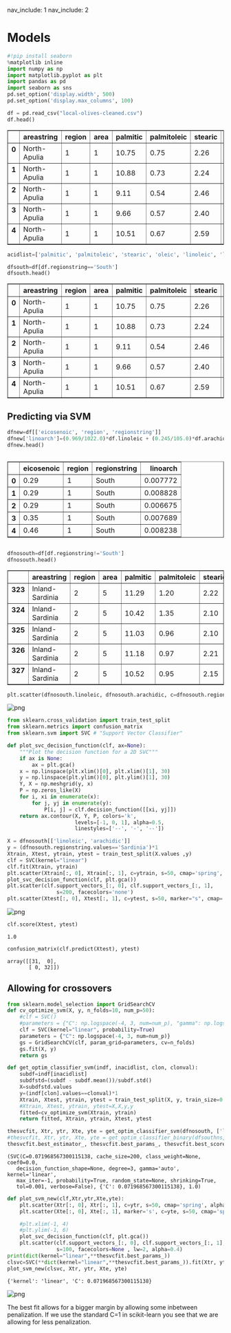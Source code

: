 nav_include: 1
nav_include: 2

# Models



```python
#!pip install seaborn
%matplotlib inline
import numpy as np
import matplotlib.pyplot as plt
import pandas as pd
import seaborn as sns
pd.set_option('display.width', 500)
pd.set_option('display.max_columns', 100)
```




```python
df = pd.read_csv("local-olives-cleaned.csv")
df.head()
```





<div>
<style>
    .dataframe thead tr:only-child th {
        text-align: right;
    }

    .dataframe thead th {
        text-align: left;
    }

    .dataframe tbody tr th {
        vertical-align: top;
    }
</style>
<table border="1" class="dataframe">
  <thead>
    <tr style="text-align: right;">
      <th></th>
      <th>areastring</th>
      <th>region</th>
      <th>area</th>
      <th>palmitic</th>
      <th>palmitoleic</th>
      <th>stearic</th>
      <th>oleic</th>
      <th>linoleic</th>
      <th>linolenic</th>
      <th>arachidic</th>
      <th>eicosenoic</th>
      <th>regionstring</th>
    </tr>
  </thead>
  <tbody>
    <tr>
      <th>0</th>
      <td>North-Apulia</td>
      <td>1</td>
      <td>1</td>
      <td>10.75</td>
      <td>0.75</td>
      <td>2.26</td>
      <td>78.23</td>
      <td>6.72</td>
      <td>0.36</td>
      <td>0.60</td>
      <td>0.29</td>
      <td>South</td>
    </tr>
    <tr>
      <th>1</th>
      <td>North-Apulia</td>
      <td>1</td>
      <td>1</td>
      <td>10.88</td>
      <td>0.73</td>
      <td>2.24</td>
      <td>77.09</td>
      <td>7.81</td>
      <td>0.31</td>
      <td>0.61</td>
      <td>0.29</td>
      <td>South</td>
    </tr>
    <tr>
      <th>2</th>
      <td>North-Apulia</td>
      <td>1</td>
      <td>1</td>
      <td>9.11</td>
      <td>0.54</td>
      <td>2.46</td>
      <td>81.13</td>
      <td>5.49</td>
      <td>0.31</td>
      <td>0.63</td>
      <td>0.29</td>
      <td>South</td>
    </tr>
    <tr>
      <th>3</th>
      <td>North-Apulia</td>
      <td>1</td>
      <td>1</td>
      <td>9.66</td>
      <td>0.57</td>
      <td>2.40</td>
      <td>79.52</td>
      <td>6.19</td>
      <td>0.50</td>
      <td>0.78</td>
      <td>0.35</td>
      <td>South</td>
    </tr>
    <tr>
      <th>4</th>
      <td>North-Apulia</td>
      <td>1</td>
      <td>1</td>
      <td>10.51</td>
      <td>0.67</td>
      <td>2.59</td>
      <td>77.71</td>
      <td>6.72</td>
      <td>0.50</td>
      <td>0.80</td>
      <td>0.46</td>
      <td>South</td>
    </tr>
  </tbody>
</table>
</div>





```python
acidlist=['palmitic', 'palmitoleic', 'stearic', 'oleic', 'linoleic', 'linolenic', 'arachidic', 'eicosenoic']
```




```python
dfsouth=df[df.regionstring=='South']
dfsouth.head()
```





<div>
<style>
    .dataframe thead tr:only-child th {
        text-align: right;
    }

    .dataframe thead th {
        text-align: left;
    }

    .dataframe tbody tr th {
        vertical-align: top;
    }
</style>
<table border="1" class="dataframe">
  <thead>
    <tr style="text-align: right;">
      <th></th>
      <th>areastring</th>
      <th>region</th>
      <th>area</th>
      <th>palmitic</th>
      <th>palmitoleic</th>
      <th>stearic</th>
      <th>oleic</th>
      <th>linoleic</th>
      <th>linolenic</th>
      <th>arachidic</th>
      <th>eicosenoic</th>
      <th>regionstring</th>
    </tr>
  </thead>
  <tbody>
    <tr>
      <th>0</th>
      <td>North-Apulia</td>
      <td>1</td>
      <td>1</td>
      <td>10.75</td>
      <td>0.75</td>
      <td>2.26</td>
      <td>78.23</td>
      <td>6.72</td>
      <td>0.36</td>
      <td>0.60</td>
      <td>0.29</td>
      <td>South</td>
    </tr>
    <tr>
      <th>1</th>
      <td>North-Apulia</td>
      <td>1</td>
      <td>1</td>
      <td>10.88</td>
      <td>0.73</td>
      <td>2.24</td>
      <td>77.09</td>
      <td>7.81</td>
      <td>0.31</td>
      <td>0.61</td>
      <td>0.29</td>
      <td>South</td>
    </tr>
    <tr>
      <th>2</th>
      <td>North-Apulia</td>
      <td>1</td>
      <td>1</td>
      <td>9.11</td>
      <td>0.54</td>
      <td>2.46</td>
      <td>81.13</td>
      <td>5.49</td>
      <td>0.31</td>
      <td>0.63</td>
      <td>0.29</td>
      <td>South</td>
    </tr>
    <tr>
      <th>3</th>
      <td>North-Apulia</td>
      <td>1</td>
      <td>1</td>
      <td>9.66</td>
      <td>0.57</td>
      <td>2.40</td>
      <td>79.52</td>
      <td>6.19</td>
      <td>0.50</td>
      <td>0.78</td>
      <td>0.35</td>
      <td>South</td>
    </tr>
    <tr>
      <th>4</th>
      <td>North-Apulia</td>
      <td>1</td>
      <td>1</td>
      <td>10.51</td>
      <td>0.67</td>
      <td>2.59</td>
      <td>77.71</td>
      <td>6.72</td>
      <td>0.50</td>
      <td>0.80</td>
      <td>0.46</td>
      <td>South</td>
    </tr>
  </tbody>
</table>
</div>



## Predicting via SVM



```python
dfnew=df[['eicosenoic', 'region', 'regionstring']]
dfnew['linoarch']=(0.969/1022.0)*df.linoleic + (0.245/105.0)*df.arachidic
dfnew.head()
```





<div style="max-height:1000px;max-width:1500px;overflow:auto;">
<table border="1" class="dataframe">
  <thead>
    <tr style="text-align: right;">
      <th></th>
      <th>eicosenoic</th>
      <th>region</th>
      <th>regionstring</th>
      <th>linoarch</th>
    </tr>
  </thead>
  <tbody>
    <tr>
      <th>0</th>
      <td> 0.29</td>
      <td> 1</td>
      <td> South</td>
      <td> 0.007772</td>
    </tr>
    <tr>
      <th>1</th>
      <td> 0.29</td>
      <td> 1</td>
      <td> South</td>
      <td> 0.008828</td>
    </tr>
    <tr>
      <th>2</th>
      <td> 0.29</td>
      <td> 1</td>
      <td> South</td>
      <td> 0.006675</td>
    </tr>
    <tr>
      <th>3</th>
      <td> 0.35</td>
      <td> 1</td>
      <td> South</td>
      <td> 0.007689</td>
    </tr>
    <tr>
      <th>4</th>
      <td> 0.46</td>
      <td> 1</td>
      <td> South</td>
      <td> 0.008238</td>
    </tr>
  </tbody>
</table>
</div>





```python
dfnosouth=df[df.regionstring!='South']
dfnosouth.head()
```





<div>
<style>
    .dataframe thead tr:only-child th {
        text-align: right;
    }

    .dataframe thead th {
        text-align: left;
    }

    .dataframe tbody tr th {
        vertical-align: top;
    }
</style>
<table border="1" class="dataframe">
  <thead>
    <tr style="text-align: right;">
      <th></th>
      <th>areastring</th>
      <th>region</th>
      <th>area</th>
      <th>palmitic</th>
      <th>palmitoleic</th>
      <th>stearic</th>
      <th>oleic</th>
      <th>linoleic</th>
      <th>linolenic</th>
      <th>arachidic</th>
      <th>eicosenoic</th>
      <th>regionstring</th>
    </tr>
  </thead>
  <tbody>
    <tr>
      <th>323</th>
      <td>Inland-Sardinia</td>
      <td>2</td>
      <td>5</td>
      <td>11.29</td>
      <td>1.20</td>
      <td>2.22</td>
      <td>72.72</td>
      <td>11.12</td>
      <td>0.43</td>
      <td>0.98</td>
      <td>0.02</td>
      <td>Sardinia</td>
    </tr>
    <tr>
      <th>324</th>
      <td>Inland-Sardinia</td>
      <td>2</td>
      <td>5</td>
      <td>10.42</td>
      <td>1.35</td>
      <td>2.10</td>
      <td>73.76</td>
      <td>11.16</td>
      <td>0.35</td>
      <td>0.90</td>
      <td>0.03</td>
      <td>Sardinia</td>
    </tr>
    <tr>
      <th>325</th>
      <td>Inland-Sardinia</td>
      <td>2</td>
      <td>5</td>
      <td>11.03</td>
      <td>0.96</td>
      <td>2.10</td>
      <td>73.80</td>
      <td>10.85</td>
      <td>0.32</td>
      <td>0.94</td>
      <td>0.03</td>
      <td>Sardinia</td>
    </tr>
    <tr>
      <th>326</th>
      <td>Inland-Sardinia</td>
      <td>2</td>
      <td>5</td>
      <td>11.18</td>
      <td>0.97</td>
      <td>2.21</td>
      <td>72.79</td>
      <td>11.54</td>
      <td>0.35</td>
      <td>0.94</td>
      <td>0.02</td>
      <td>Sardinia</td>
    </tr>
    <tr>
      <th>327</th>
      <td>Inland-Sardinia</td>
      <td>2</td>
      <td>5</td>
      <td>10.52</td>
      <td>0.95</td>
      <td>2.15</td>
      <td>73.88</td>
      <td>11.26</td>
      <td>0.31</td>
      <td>0.92</td>
      <td>0.01</td>
      <td>Sardinia</td>
    </tr>
  </tbody>
</table>
</div>





```python
plt.scatter(dfnosouth.linoleic, dfnosouth.arachidic, c=dfnosouth.region, s=50);
```



![png](olives-model_files/olives-model_8_0.png)




```python
from sklearn.cross_validation import train_test_split
from sklearn.metrics import confusion_matrix
from sklearn.svm import SVC # "Support Vector Classifier"

def plot_svc_decision_function(clf, ax=None):
    """Plot the decision function for a 2D SVC"""
    if ax is None:
        ax = plt.gca()
    x = np.linspace(plt.xlim()[0], plt.xlim()[1], 30)
    y = np.linspace(plt.ylim()[0], plt.ylim()[1], 30)
    Y, X = np.meshgrid(y, x)
    P = np.zeros_like(X)
    for i, xi in enumerate(x):
        for j, yj in enumerate(y):
            P[i, j] = clf.decision_function([[xi, yj]])
    return ax.contour(X, Y, P, colors='k',
                      levels=[-1, 0, 1], alpha=0.5,
                      linestyles=['--', '-', '--'])

```




```python
X = dfnosouth[['linoleic', 'arachidic']]
y = (dfnosouth.regionstring.values=='Sardinia')*1
Xtrain, Xtest, ytrain, ytest = train_test_split(X.values ,y)
clf = SVC(kernel="linear")
clf.fit(Xtrain, ytrain)
plt.scatter(Xtrain[:, 0], Xtrain[:, 1], c=ytrain, s=50, cmap='spring', alpha=0.3)
plot_svc_decision_function(clf, plt.gca())
plt.scatter(clf.support_vectors_[:, 0], clf.support_vectors_[:, 1],
                s=200, facecolors='none')
plt.scatter(Xtest[:, 0], Xtest[:, 1], c=ytest, s=50, marker="s", cmap='spring', alpha=0.5);
```



![png](olives-model_files/olives-model_10_0.png)




```python
clf.score(Xtest, ytest)
```





    1.0





```python
confusion_matrix(clf.predict(Xtest), ytest)
```





    array([[31,  0],
           [ 0, 32]])



## Allowing for crossovers



```python
from sklearn.model_selection import GridSearchCV
def cv_optimize_svm(X, y, n_folds=10, num_p=50):
    #clf = SVC()
    #parameters = {"C": np.logspace(-4, 3, num=num_p), "gamma": np.logspace(-4, 3, num=10)}
    clf = SVC(kernel="linear", probability=True)
    parameters = {"C": np.logspace(-4, 3, num=num_p)}
    gs = GridSearchCV(clf, param_grid=parameters, cv=n_folds)
    gs.fit(X, y)
    return gs

def get_optim_classifier_svm(indf, inacidlist, clon, clonval):
    subdf=indf[inacidlist]
    subdfstd=(subdf - subdf.mean())/subdf.std()
    X=subdfstd.values
    y=(indf[clon].values==clonval)*1
    Xtrain, Xtest, ytrain, ytest = train_test_split(X, y, train_size=0.8)
    #Xtrain, Xtest, ytrain, ytest=X,X,y,y
    fitted=cv_optimize_svm(Xtrain, ytrain)
    return fitted, Xtrain, ytrain, Xtest, ytest
```




```python
thesvcfit, Xtr, ytr, Xte, yte = get_optim_classifier_svm(dfnosouth, ['linoleic','arachidic'],'regionstring', "Sardinia")
#thesvcfit, Xtr, ytr, Xte, yte = get_optim_classifier_binary(dfsouthns, ['palmitic','palmitoleic'],'area', 3)
thesvcfit.best_estimator_, thesvcfit.best_params_, thesvcfit.best_score_
```





    (SVC(C=0.071968567300115138, cache_size=200, class_weight=None, coef0=0.0,
       decision_function_shape=None, degree=3, gamma='auto', kernel='linear',
       max_iter=-1, probability=True, random_state=None, shrinking=True,
       tol=0.001, verbose=False), {'C': 0.071968567300115138}, 1.0)





```python
def plot_svm_new(clf,Xtr,ytr,Xte,yte):
    plt.scatter(Xtr[:, 0], Xtr[:, 1], c=ytr, s=50, cmap='spring', alpha=0.5)
    plt.scatter(Xte[:, 0], Xte[:, 1], marker='s', c=yte, s=50, cmap='spring', alpha=0.5)

    #plt.xlim(-1, 4)
    #plt.ylim(-1, 6)
    plot_svc_decision_function(clf, plt.gca())
    plt.scatter(clf.support_vectors_[:, 0], clf.support_vectors_[:, 1],
                s=100, facecolors=None , lw=2, alpha=0.4)
print(dict(kernel="linear",**thesvcfit.best_params_))
clsvc=SVC(**dict(kernel="linear",**thesvcfit.best_params_)).fit(Xtr, ytr)
plot_svm_new(clsvc, Xtr, ytr, Xte, yte)
```


    {'kernel': 'linear', 'C': 0.071968567300115138}
    


![png](olives-model_files/olives-model_16_1.png)


The best fit allows for a bigger margin by allowing some inbetween penalization. If we use the standard C=1 in scikit-learn you see that we are allowing for less penalization.
